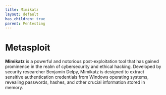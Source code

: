 ```yaml
---
title: Mimikatz
layout: default
has_children: true
parent: Pentesting
---
```


# Metasploit

**Mimikatz** is a powerful and notorious post-exploitation tool that has gained prominence in the realm of cybersecurity and ethical hacking. Developed by security researcher Benjamin Delpy, Mimikatz is designed to extract sensitive authentication credentials from Windows operating systems, revealing passwords, hashes, and other crucial information stored in memory. 